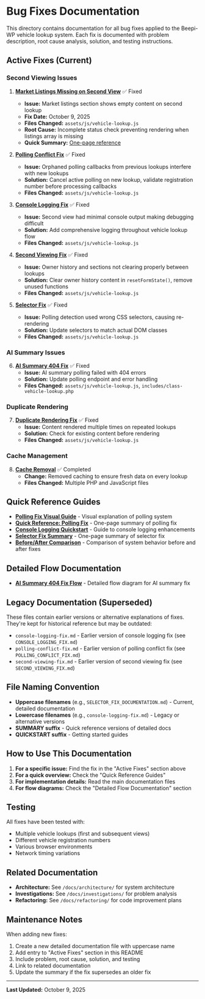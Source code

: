 # Bug Fixes Documentation

This directory contains documentation for all bug fixes applied to the Beepi-WP vehicle lookup system. Each fix is documented with problem description, root cause analysis, solution, and testing instructions.

## Active Fixes (Current)

### Second Viewing Issues
1. **[Market Listings Missing on Second View](MARKET_LISTINGS_SECOND_VIEW_FIX.md)** ✅ Fixed  
   - **Issue:** Market listings section shows empty content on second lookup
   - **Fix Date:** October 9, 2025
   - **Files Changed:** `assets/js/vehicle-lookup.js`
   - **Root Cause:** Incomplete status check preventing rendering when listings array is missing
   - **Quick Summary:** [One-page reference](MARKET_LISTINGS_SECOND_VIEW_FIX_SUMMARY.md)

2. **[Polling Conflict Fix](POLLING_CONFLICT_FIX.md)** ✅ Fixed  
   - **Issue:** Orphaned polling callbacks from previous lookups interfere with new lookups
   - **Solution:** Cancel active polling on new lookup, validate registration number before processing callbacks
   - **Files Changed:** `assets/js/vehicle-lookup.js`

3. **[Console Logging Fix](CONSOLE_LOGGING_FIX.md)** ✅ Fixed  
   - **Issue:** Second view had minimal console output making debugging difficult
   - **Solution:** Add comprehensive logging throughout vehicle lookup flow
   - **Files Changed:** `assets/js/vehicle-lookup.js`

4. **[Second Viewing Fix](SECOND_VIEWING_FIX.md)** ✅ Fixed  
   - **Issue:** Owner history and sections not clearing properly between lookups
   - **Solution:** Clear owner history content in `resetFormState()`, remove unused functions
   - **Files Changed:** `assets/js/vehicle-lookup.js`

5. **[Selector Fix](SELECTOR_FIX_DOCUMENTATION.md)** ✅ Fixed  
   - **Issue:** Polling detection used wrong CSS selectors, causing re-rendering
   - **Solution:** Update selectors to match actual DOM classes
   - **Files Changed:** `assets/js/vehicle-lookup.js`

### AI Summary Issues
6. **[AI Summary 404 Fix](ai-summary-404-fix.md)** ✅ Fixed  
   - **Issue:** AI summary polling failed with 404 errors
   - **Solution:** Update polling endpoint and error handling
   - **Files Changed:** `assets/js/vehicle-lookup.js`, `includes/class-vehicle-lookup.php`

### Duplicate Rendering
7. **[Duplicate Rendering Fix](DUPLICATE_RENDERING_FIX.md)** ✅ Fixed  
   - **Issue:** Content rendered multiple times on repeated lookups
   - **Solution:** Check for existing content before rendering
   - **Files Changed:** `assets/js/vehicle-lookup.js`

### Cache Management  
8. **[Cache Removal](CACHE_REMOVAL_SUMMARY.md)** ✅ Completed  
   - **Change:** Removed caching to ensure fresh data on every lookup
   - **Files Changed:** Multiple PHP and JavaScript files

## Quick Reference Guides

- **[Polling Fix Visual Guide](POLLING_FIX_VISUAL_GUIDE.md)** - Visual explanation of polling system
- **[Quick Reference: Polling Fix](QUICK_REFERENCE_POLLING_FIX.md)** - One-page summary of polling fix
- **[Console Logging Quickstart](CONSOLE_LOGGING_QUICKSTART.md)** - Guide to console logging enhancements
- **[Selector Fix Summary](SELECTOR_FIX_SUMMARY.md)** - One-page summary of selector fix
- **[Before/After Comparison](BEFORE_AFTER_COMPARISON.md)** - Comparison of system behavior before and after fixes

## Detailed Flow Documentation

- **[AI Summary 404 Fix Flow](ai-summary-404-fix-flow.md)** - Detailed flow diagram for AI summary fix

## Legacy Documentation (Superseded)

These files contain earlier versions or alternative explanations of fixes. They're kept for historical reference but may be outdated:

- `console-logging-fix.md` - Earlier version of console logging fix (see `CONSOLE_LOGGING_FIX.md`)
- `polling-conflict-fix.md` - Earlier version of polling conflict fix (see `POLLING_CONFLICT_FIX.md`)
- `second-viewing-fix.md` - Earlier version of second viewing fix (see `SECOND_VIEWING_FIX.md`)

## File Naming Convention

- **Uppercase filenames** (e.g., `SELECTOR_FIX_DOCUMENTATION.md`) - Current, detailed documentation
- **Lowercase filenames** (e.g., `console-logging-fix.md`) - Legacy or alternative versions
- **SUMMARY suffix** - Quick reference versions of detailed docs
- **QUICKSTART suffix** - Getting started guides

## How to Use This Documentation

1. **For a specific issue:** Find the fix in the "Active Fixes" section above
2. **For a quick overview:** Check the "Quick Reference Guides"
3. **For implementation details:** Read the main documentation files
4. **For flow diagrams:** Check the "Detailed Flow Documentation" section

## Testing

All fixes have been tested with:
- Multiple vehicle lookups (first and subsequent views)
- Different vehicle registration numbers
- Various browser environments
- Network timing variations

## Related Documentation

- **Architecture:** See `/docs/architecture/` for system architecture
- **Investigations:** See `/docs/investigations/` for problem analysis
- **Refactoring:** See `/docs/refactoring/` for code improvement plans

## Maintenance Notes

When adding new fixes:
1. Create a new detailed documentation file with uppercase name
2. Add entry to "Active Fixes" section in this README
3. Include problem, root cause, solution, and testing
4. Link to related documentation
5. Update the summary if the fix supersedes an older fix

---

**Last Updated:** October 9, 2025
